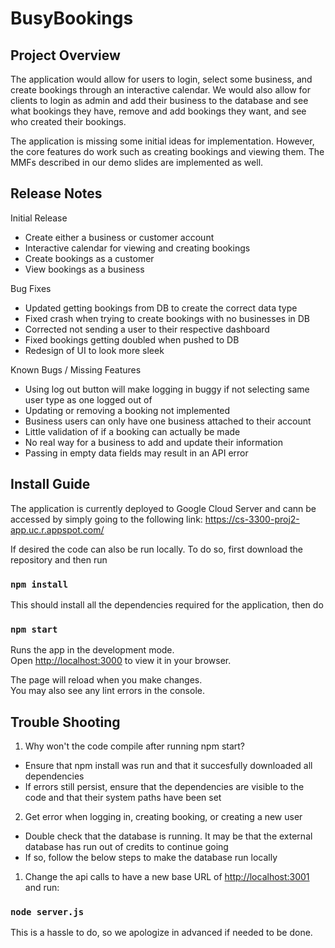 # BusyBookings
## Project Overview
The application would allow for users to login, select some business, and create bookings through an interactive calendar. We would also allow for clients to login as admin and add their business to the database and see what bookings they have, remove and add bookings they want, and see who created their bookings.

The application is missing some initial ideas for implementation. However, the core features do work such as creating bookings and viewing them.
The MMFs described in our demo slides are implemented as well.

## Release Notes

Initial Release

* Create either a business or customer account
* Interactive calendar for viewing and creating bookings
* Create bookings as a customer
* View bookings as a business

Bug Fixes

* Updated getting bookings from DB to create the correct data type
* Fixed crash when trying to create bookings with no businesses in DB
* Corrected not sending a user to their respective dashboard
* Fixed bookings getting doubled when pushed to DB
* Redesign of UI to look more sleek

Known Bugs / Missing Features

* Using log out button will make logging in buggy if not selecting same user type as one logged out of
* Updating or removing a booking not implemented
* Business users can only have one business attached to their account
* Little validation of if a booking can actually be made 
* No real way for a business to add and update their information
* Passing in empty data fields may result in an API error

## Install Guide
The application is currently deployed to Google Cloud Server and cann be accessed by simply going to the following link:
https://cs-3300-proj2-app.uc.r.appspot.com/


If desired the code can also be run locally.
To do so, first download the repository and then run

### `npm install`

This should install all the dependencies required for the application, then do

### `npm start`

Runs the app in the development mode.\
Open [http://localhost:3000](http://localhost:3000) to view it in your browser.

The page will reload when you make changes.\
You may also see any lint errors in the console.


## Trouble Shooting

1. Why won't the code compile after running npm start?

* Ensure that npm install was run and that it succesfully downloaded all dependencies
* If errors still persist, ensure that the dependencies are visible to the code and that their system paths have been set

2. Get error when logging in, creating booking, or creating a new user
* Double check that the database is running. It may be that the external database has run out of credits to continue going
* If so, follow the below steps to make the database run locally

1. Change the api calls to have a new base URL of [http://localhost:3001](http://localhost:3001) and run:

### `node server.js`

This is a hassle to do, so we apologize in advanced if needed to be done.



